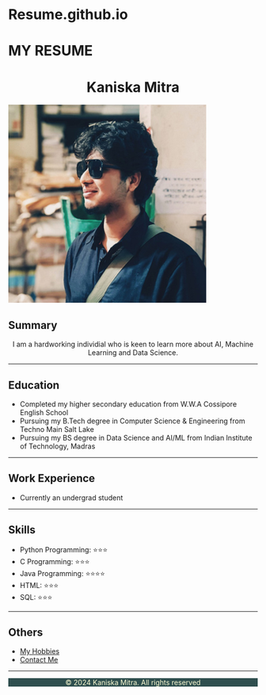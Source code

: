 # Resume.github.io
# MY RESUME
<!DOCTYPE html>
<html lang="en">
    <head>
        <meta charset="UTF-8">
        <link rel="stylesheet" href="style.css">
    </head>
    <body>
        <h1 style="text-align: center;">Kaniska Mitra</h1>
        <div>
            <img src="Pfp.jpg" alt="My Profile Photo">
        </div>
        <h2>Summary</h2>
        <p style="text-align: center;">I am a hardworking individial who is keen to learn more about AI, Machine Learning and Data Science.</p>
        <hr />
        <h2>Education</h2>
        <ul>
            <li>Completed my higher secondary education from W.W.A Cossipore English School</li>
            <li>Pursuing my B.Tech degree in Computer Science & Engineering from Techno Main Salt Lake </li>
            <li>Pursuing my BS degree in Data Science and AI/ML from Indian Institute of Technology, Madras</li>
        </ul>
        <hr />
        <h2>Work Experience</h2>
        <ul>
            <li>Currently an undergrad student</li>
        </ul>
        <hr />
        <h2>Skills</h2>
        <ul>
            <li>Python Programming: ⭐️⭐️⭐️</li>
            <li>C Programming: ⭐️⭐️⭐️</li>
            <li>Java Programming: ⭐️⭐️⭐️⭐️</li>
            <li>HTML: ⭐️⭐️⭐️</li>
            <li>SQL: ⭐️⭐️⭐️</li>
        </ul>
        <hr />
        <h2>Others</h2>
        <ul>
            <li><a class="other" href="./Hobbies.html">My Hobbies</a></li>
            <li><a class="other" href="./Contact.html">Contact Me</a></li>
        </ul>
        <hr />
        <footer style="background-color: darkslategray;">
            <p style="text-align: center; color: lightgoldenrodyellow;">© 2024 Kaniska Mitra. All rights reserved</p>
          </footer>
    </body>
</html>
